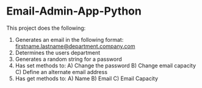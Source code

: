 # Email-Admin-App-Python

This project does the following:

1) Generates an email in the following format: firstname.lastname@department.company.com
2) Determines the users department
3) Generates a random string for a password
4) Has set methods to: A) Change the password B) Change email capacity C) Define an alternate email address
5) Has get methods to: A) Name B) Email C) Email Capacity
